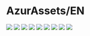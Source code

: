 # AzurAssets/EN
![](https://img.shields.io/badge/EN-8.2.259-blue?style=flat-square)
![](https://img.shields.io/badge/CV-584-blue?style=flat-square)
![](https://img.shields.io/badge/L2D-628-blue?style=flat-square)
![](https://img.shields.io/badge/PIC-22-blue?style=flat-square)
![](https://img.shields.io/badge/BGM-22-blue?style=flat-square)
![](https://img.shields.io/badge/CIPHER-45-blue?style=flat-square)
![](https://img.shields.io/badge/MANGA-64-blue?style=flat-square)
![](https://img.shields.io/badge/PAINTING-216-blue?style=flat-square)
![](https://img.shields.io/badge/DORM-52-blue?style=flat-square)